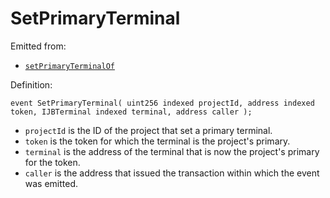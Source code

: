 # SetPrimaryTerminal

Emitted from:

* [`setPrimaryTerminalOf`](../write/setprimaryterminalof.md)

Definition:

```solidity
event SetPrimaryTerminal( uint256 indexed projectId, address indexed token, IJBTerminal indexed terminal, address caller );
```

* `projectId` is the ID of the project that set a primary terminal.
* `token` is the token for which the terminal is the project's primary.
* `terminal` is the address of the terminal that is now the project's primary for the token.&#x20;
* `caller` is the address that issued the transaction within which the event was emitted.
